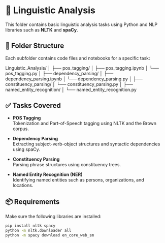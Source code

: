 # 🧠 Linguistic Analysis

This folder contains basic linguistic analysis tasks using Python and NLP libraries such as **NLTK** and **spaCy**.

## 📂 Folder Structure

Each subfolder contains code files and notebooks for a specific task:

Linguistic_Analysis/
│
├── pos_tagging/
│ ├── pos_tagging.ipynb
│ └── pos_tagging.py
│
├── dependency_parsing/
│ ├── dependency_parsing.ipynb
│ └── dependency_parsing.py
│
├── constituency_parsing/
│ └── constituency_parsing.py
│
├── named_entity_recognition/
│ └── named_entity_recognition.py



## ✅ Tasks Covered

- **POS Tagging**  
  Tokenization and Part-of-Speech tagging using NLTK and the Brown corpus.

- **Dependency Parsing**  
  Extracting subject-verb-object structures and syntactic dependencies using spaCy.

- **Constituency Parsing**  
  Parsing phrase structures using constituency trees.

- **Named Entity Recognition (NER)**  
  Identifying named entities such as persons, organizations, and locations.

## 📦 Requirements

Make sure the following libraries are installed:

```bash
pip install nltk spacy
python -m nltk.downloader all
python -m spacy download en_core_web_sm


